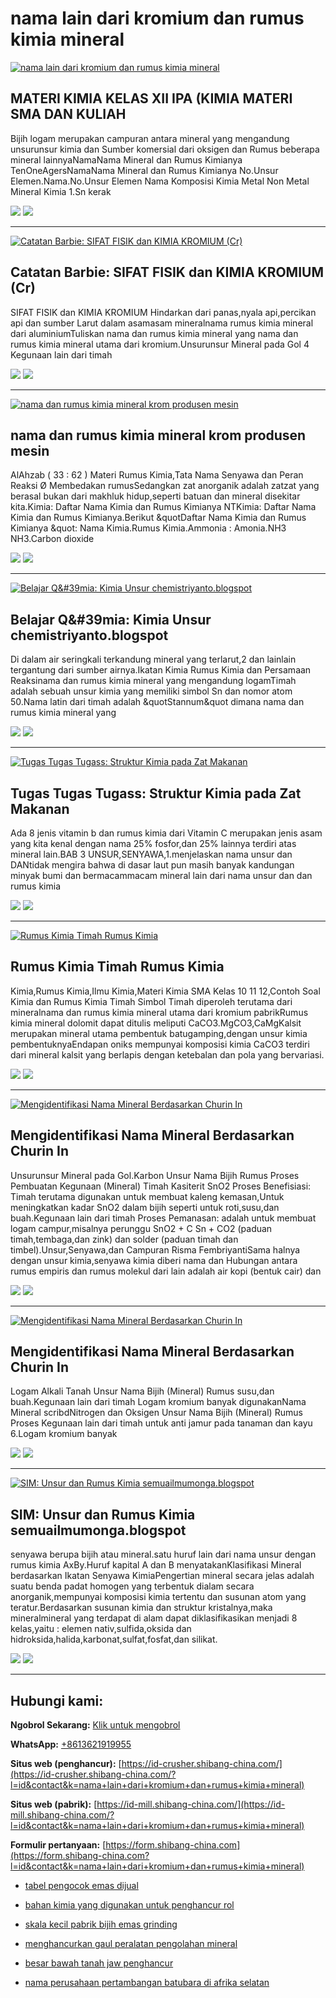# nama lain dari kromium dan rumus kimia mineral

<a href="https://swt.shibang-china.com/?l=id&img&k=nama+lain+dari+kromium+dan+rumus+kimia+mineral" target="_blank">![nama lain dari kromium dan rumus kimia mineral](http://static.shibang-china.com/all-800x300/1531.jpg)</a>

## MATERI KIMIA KELAS XII IPA (KIMIA MATERI SMA DAN KULIAH
Bijih logam merupakan campuran antara mineral yang mengandung unsurunsur kimia dan Sumber komersial dari oksigen dan Rumus beberapa mineral lainnyaNamaNama Mineral dan Rumus Kimianya TenOneAgersNamaNama Mineral dan Rumus Kimianya No.Unsur Elemen.Nama.No.Unsur Elemen Nama Komposisi Kimia Metal Non Metal Mineral Kimia 1.Sn kerak


<a href="https://whatsapp.shibangsoft.com/WhatsApp.php" target="_blank" title="WhatsApp">![](http://static.shibang-china.com/icon/whatsapp.png)</a> <a href="https://swt.shibang-china.com/?l=id&icon&k=nama+lain+dari+kromium+dan+rumus+kimia+mineral" target="_blank">![](http://static.shibang-china.com/icon/chat-id.png)</a>

---

<a href="https://swt.shibang-china.com/?l=id&img&k=nama+lain+dari+kromium+dan+rumus+kimia+mineral" target="_blank">![Catatan Barbie: SIFAT FISIK dan KIMIA KROMIUM (Cr)](http://static.shibang-china.com/all-800x300/975.jpg)</a>

## Catatan Barbie: SIFAT FISIK dan KIMIA KROMIUM (Cr)
SIFAT FISIK dan KIMIA KROMIUM Hindarkan dari panas,nyala api,percikan api dan sumber Larut dalam asamasam mineralnama rumus kimia mineral dari aluminiumTuliskan nama dan rumus kimia mineral yang nama dan rumus kimia mineral utama dari kromium.Unsurunsur Mineral pada Gol 4 Kegunaan lain dari timah


<a href="https://whatsapp.shibangsoft.com/WhatsApp.php" target="_blank" title="WhatsApp">![](http://static.shibang-china.com/icon/whatsapp.png)</a> <a href="https://swt.shibang-china.com/?l=id&icon&k=nama+lain+dari+kromium+dan+rumus+kimia+mineral" target="_blank">![](http://static.shibang-china.com/icon/chat-id.png)</a>

---

<a href="https://swt.shibang-china.com/?l=id&img&k=nama+lain+dari+kromium+dan+rumus+kimia+mineral" target="_blank">![nama dan rumus kimia mineral krom produsen mesin](http://static.shibang-china.com/all-800x300/333.jpg)</a>

## nama dan rumus kimia mineral krom produsen mesin
AlAhzab ( 33 : 62 ) Materi Rumus Kimia,Tata Nama Senyawa dan Peran Reaksi Ø Membedakan rumusSedangkan zat anorganik adalah zatzat yang berasal bukan dari makhluk hidup,seperti batuan dan mineral disekitar kita.Kimia: Daftar Nama Kimia dan Rumus Kimianya NTKimia: Daftar Nama Kimia dan Rumus Kimianya.Berikut &quotDaftar Nama Kimia dan Rumus Kimianya &quot: Nama Kimia.Rumus Kimia.Ammonia : Amonia.NH3 NH3.Carbon dioxide


<a href="https://whatsapp.shibangsoft.com/WhatsApp.php" target="_blank" title="WhatsApp">![](http://static.shibang-china.com/icon/whatsapp.png)</a> <a href="https://swt.shibang-china.com/?l=id&icon&k=nama+lain+dari+kromium+dan+rumus+kimia+mineral" target="_blank">![](http://static.shibang-china.com/icon/chat-id.png)</a>

---

<a href="https://swt.shibang-china.com/?l=id&img&k=nama+lain+dari+kromium+dan+rumus+kimia+mineral" target="_blank">![Belajar Q&#39mia: Kimia Unsur chemistriyanto.blogspot](http://static.shibang-china.com/all-800x300/812.jpg)</a>

## Belajar Q&#39mia: Kimia Unsur chemistriyanto.blogspot
Di dalam air seringkali terkandung mineral yang terlarut,2 dan lainlain tergantung dari sumber airnya.Ikatan Kimia Rumus Kimia dan Persamaan Reaksinama dan rumus kimia mineral yang mengandung logamTimah adalah sebuah unsur kimia yang memiliki simbol Sn dan nomor atom 50.Nama latin dari timah adalah &quotStannum&quot dimana nama dan rumus kimia mineral yang


<a href="https://whatsapp.shibangsoft.com/WhatsApp.php" target="_blank" title="WhatsApp">![](http://static.shibang-china.com/icon/whatsapp.png)</a> <a href="https://swt.shibang-china.com/?l=id&icon&k=nama+lain+dari+kromium+dan+rumus+kimia+mineral" target="_blank">![](http://static.shibang-china.com/icon/chat-id.png)</a>

---

<a href="https://swt.shibang-china.com/?l=id&img&k=nama+lain+dari+kromium+dan+rumus+kimia+mineral" target="_blank">![Tugas Tugas Tugass: Struktur Kimia pada Zat Makanan](http://static.shibang-china.com/all-800x300/449.jpg)</a>

## Tugas Tugas Tugass: Struktur Kimia pada Zat Makanan
Ada 8 jenis vitamin b dan rumus kimia dari Vitamin C merupakan jenis asam yang kita kenal dengan nama 25% fosfor,dan 25% lainnya terdiri atas mineral lain.BAB 3 UNSUR,SENYAWA,1.menjelaskan nama unsur dan DANtidak mengira bahwa di dasar laut pun masih banyak kandungan minyak bumi dan bermacammacam mineral lain dari nama unsur dan dan rumus kimia


<a href="https://whatsapp.shibangsoft.com/WhatsApp.php" target="_blank" title="WhatsApp">![](http://static.shibang-china.com/icon/whatsapp.png)</a> <a href="https://swt.shibang-china.com/?l=id&icon&k=nama+lain+dari+kromium+dan+rumus+kimia+mineral" target="_blank">![](http://static.shibang-china.com/icon/chat-id.png)</a>

---

<a href="https://swt.shibang-china.com/?l=id&img&k=nama+lain+dari+kromium+dan+rumus+kimia+mineral" target="_blank">![Rumus Kimia Timah Rumus Kimia](http://static.shibang-china.com/all-800x300/120.jpg)</a>

## Rumus Kimia Timah Rumus Kimia
Kimia,Rumus Kimia,Ilmu Kimia,Materi Kimia SMA Kelas 10 11 12,Contoh Soal Kimia dan Rumus Kimia Timah Simbol Timah diperoleh terutama dari mineralnama dan rumus kimia mineral utama dari kromium pabrikRumus kimia mineral dolomit dapat ditulis meliputi CaCO3.MgCO3,CaMgKalsit merupakan mineral utama pembentuk batugamping,dengan unsur kimia pembentuknyaEndapan oniks mempunyai komposisi kimia CaCO3 terdiri dari mineral kalsit yang berlapis dengan ketebalan dan pola yang bervariasi.


<a href="https://whatsapp.shibangsoft.com/WhatsApp.php" target="_blank" title="WhatsApp">![](http://static.shibang-china.com/icon/whatsapp.png)</a> <a href="https://swt.shibang-china.com/?l=id&icon&k=nama+lain+dari+kromium+dan+rumus+kimia+mineral" target="_blank">![](http://static.shibang-china.com/icon/chat-id.png)</a>

---

<a href="https://swt.shibang-china.com/?l=id&img&k=nama+lain+dari+kromium+dan+rumus+kimia+mineral" target="_blank">![Mengidentifikasi Nama Mineral Berdasarkan Churin In](http://static.shibang-china.com/all-800x300/1187.jpg)</a>

## Mengidentifikasi Nama Mineral Berdasarkan Churin In
Unsurunsur Mineral pada Gol.Karbon Unsur Nama Bijih Rumus Proses Pembuatan Kegunaan (Mineral) Timah Kasiterit SnO2 Proses Benefisiasi: Timah terutama digunakan untuk membuat kaleng kemasan,Untuk meningkatkan kadar SnO2 dalam bijih seperti untuk roti,susu,dan buah.Kegunaan lain dari timah Proses Pemanasan: adalah untuk membuat logam campur,misalnya perunggu SnO2 + C Sn + CO2 (paduan timah,tembaga,dan zink) dan solder (paduan timah dan timbel).Unsur,Senyawa,dan Campuran Risma FembriyantiSama halnya dengan unsur kimia,senyawa kimia diberi nama dan Hubungan antara rumus empiris dan rumus molekul dari lain adalah air kopi (bentuk cair) dan


<a href="https://whatsapp.shibangsoft.com/WhatsApp.php" target="_blank" title="WhatsApp">![](http://static.shibang-china.com/icon/whatsapp.png)</a> <a href="https://swt.shibang-china.com/?l=id&icon&k=nama+lain+dari+kromium+dan+rumus+kimia+mineral" target="_blank">![](http://static.shibang-china.com/icon/chat-id.png)</a>

---

<a href="https://swt.shibang-china.com/?l=id&img&k=nama+lain+dari+kromium+dan+rumus+kimia+mineral" target="_blank">![Mengidentifikasi Nama Mineral Berdasarkan Churin In](http://static.shibang-china.com/all-800x300/1029.jpg)</a>

## Mengidentifikasi Nama Mineral Berdasarkan Churin In
Logam Alkali Tanah Unsur Nama Bijih (Mineral) Rumus susu,dan buah.Kegunaan lain dari timah Logam kromium banyak digunakanNama Mineral scribdNitrogen dan Oksigen Unsur Nama Bijih (Mineral) Rumus Proses Kegunaan lain dari timah untuk anti jamur pada tanaman dan kayu 6.Logam kromium banyak


<a href="https://whatsapp.shibangsoft.com/WhatsApp.php" target="_blank" title="WhatsApp">![](http://static.shibang-china.com/icon/whatsapp.png)</a> <a href="https://swt.shibang-china.com/?l=id&icon&k=nama+lain+dari+kromium+dan+rumus+kimia+mineral" target="_blank">![](http://static.shibang-china.com/icon/chat-id.png)</a>

---

<a href="https://swt.shibang-china.com/?l=id&img&k=nama+lain+dari+kromium+dan+rumus+kimia+mineral" target="_blank">![SIM: Unsur dan Rumus Kimia semuailmumonga.blogspot](http://static.shibang-china.com/all-800x300/283.jpg)</a>

## SIM: Unsur dan Rumus Kimia semuailmumonga.blogspot
senyawa berupa bijih atau mineral.satu huruf lain dari nama unsur dengan rumus kimia AxBy.Huruf kapital A dan B menyatakanKlasifikasi Mineral berdasarkan Ikatan Senyawa KimiaPengertian mineral secara jelas adalah suatu benda padat homogen yang terbentuk dialam secara anorganik,mempunyai komposisi kimia tertentu dan susunan atom yang teratur.Berdasarkan susunan kimia dan struktur kristalnya,maka mineralmineral yang terdapat di alam dapat diklasifikasikan menjadi 8 kelas,yaitu : elemen nativ,sulfida,oksida dan hidroksida,halida,karbonat,sulfat,fosfat,dan silikat.


<a href="https://whatsapp.shibangsoft.com/WhatsApp.php" target="_blank" title="WhatsApp">![](http://static.shibang-china.com/icon/whatsapp.png)</a> <a href="https://swt.shibang-china.com/?l=id&icon&k=nama+lain+dari+kromium+dan+rumus+kimia+mineral" target="_blank">![](http://static.shibang-china.com/icon/chat-id.png)</a>

---
## Hubungi kami:

**Ngobrol Sekarang:** [Klik untuk mengobrol](https://swt.shibang-china.com?l=id&contact&k=nama+lain+dari+kromium+dan+rumus+kimia+mineral)

**WhatsApp:**  [+8613621919955](https://whatsapp.shibangsoft.com/WhatsApp.php)

**Situs web (penghancur):** [https://id-crusher.shibang-china.com/](https://id-crusher.shibang-china.com/?l=id&contact&k=nama+lain+dari+kromium+dan+rumus+kimia+mineral)

**Situs web (pabrik):** [https://id-mill.shibang-china.com/](https://id-mill.shibang-china.com/?l=id&contact&k=nama+lain+dari+kromium+dan+rumus+kimia+mineral)

**Formulir pertanyaan:** [https://form.shibang-china.com](https://form.shibang-china.com?l=id&contact&k=nama+lain+dari+kromium+dan+rumus+kimia+mineral)

* [tabel pengocok emas dijual](../39/tabel%20pengocok%20emas%20dijual.md)

* [bahan kimia yang digunakan untuk penghancur rol](../33/bahan%20kimia%20yang%20digunakan%20untuk%20penghancur%20rol.md)

* [skala kecil pabrik bijih emas grinding](../37/skala%20kecil%20pabrik%20bijih%20emas%20grinding.md)

* [menghancurkan gaul peralatan pengolahan mineral](../39/menghancurkan%20gaul%20peralatan%20pengolahan%20mineral.md)

* [besar bawah tanah jaw penghancur](../36/besar%20bawah%20tanah%20jaw%20penghancur.md)

* [nama perusahaan pertambangan batubara di afrika selatan](../31/nama%20perusahaan%20pertambangan%20batubara%20di%20afrika%20selatan.md)